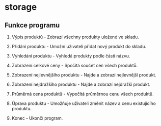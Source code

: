# storage

## Funkce programu

1. Výpis produktů - Zobrazí všechny produkty uložené ve skladu.

2. Přidání produktu - Umožní uživateli přidat nový produkt do skladu.

3. Vyhledání produktu - Vyhledá produkty podle části názvu.

4. Zobrazení celkové ceny - Spočítá součet cen všech produktů.

5. Zobrazení nejlevnějšího produktu - Najde a zobrazí nejlevnější produkt.

6. Zobrazení nejdražšího produktu - Najde a zobrazí nejdražší produkt.

7. Průměrná cena produktů - Vypočítá průměrnou cenu všech produktů.

8. Úprava produktu - Umožňuje uživateli změnit název a cenu existujícího produktu.

9. Konec - Ukončí program.
